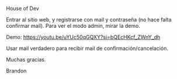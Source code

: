 House of Dev

Entrar al sitio web, y registrarse con mail y contraseña (no hace falta confirmar mail).
Para ver el modo admin, mirar la demo.

Demo: https://youtu.be/uYUc50qGQXY?si=bQEcHKcf_ZWnY_dh

Usar mail verdadero para recibir mail de confirmación/cancelación.

Muchas gracias.

Brandon
